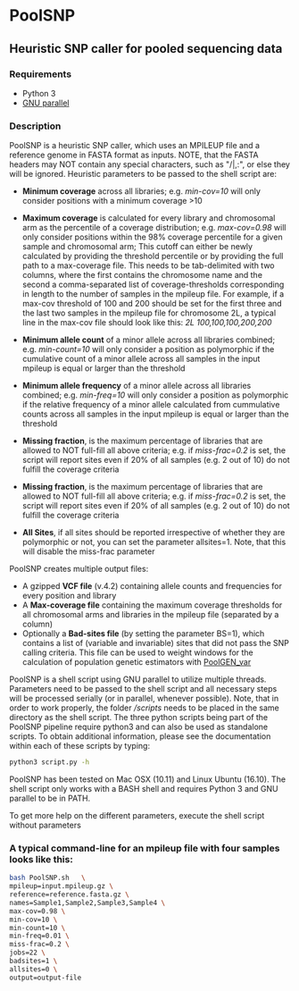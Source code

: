 # PoolSNP

## Heuristic SNP caller for pooled sequencing data

### Requirements

-   Python 3
-   [GNU parallel](https://www.gnu.org/software/parallel/)

### Description

PoolSNP is a heuristic SNP caller, which uses an MPILEUP file and a reference genome in FASTA format as inputs. NOTE, that the FASTA headers may NOT contain any special characters, such as "/\|,:", or else they will be ignored. Heuristic parameters to be passed to the shell script are:

-   **Minimum coverage** across all libraries; e.g. _min-cov=10_ will only consider positions with a minimum coverage >10

-   **Maximum coverage** is calculated for every library and chromosomal arm as the percentile of a coverage distribution; e.g. _max-cov=0.98_ will only consider positions within the 98% coverage percentile for a given sample and chromosomal arm; This cutoff can either be newly calculated by providing the threshold percentile or by providing the full path to a max-coverage file. This needs to be tab-delimited with two columns, where the first contains the chromosome name and the second a comma-separated list of coverage-thresholds corresponding in length to the number of samples in the mpileup file. For example, if a max-cov threshold of 100 and 200 should be set for the first three and the last two samples in the mpileup file for chromosome 2L, a typical line in the max-cov file should look like this: _2L 100,100,100,200,200_

-   **Minimum allele count** of a minor allele across all libraries combined; e.g. _min-count=10_ will only consider a position as polymorphic if the cumulative count of a minor allele across all samples in the input mpileup is equal or larger than the threshold

-   **Minimum allele frequency** of a minor allele across all libraries combined; e.g. _min-freq=10_ will only consider a position as polymorphic if the relative frequency of a minor allele calculated from cummulative counts across all samples in the input mpileup is equal or larger than the threshold

-   **Missing fraction**, is the maximum percentage of libraries that are allowed to NOT full-fill all above criteria; e.g. if _miss-frac=0.2_ is set, the script will report sites even if 20% of all samples (e.g. 2 out of 10) do not fulfill the coverage criteria

-   **Missing fraction**, is the maximum percentage of libraries that are allowed to NOT full-fill all above criteria; e.g. if _miss-frac=0.2_ is set, the script will report sites even if 20% of all samples (e.g. 2 out of 10) do not fulfill the coverage criteria

-   **All Sites**, if all sites should be reported irrespective of whether they are polymorphic or not, you can set the parameter allsites=1. Note, that this will disable the miss-frac parameter

PoolSNP creates multiple output files:

-   A gzipped **VCF file** (v.4.2) containing  allele counts and frequencies for every position and library
-   A **Max-coverage file** containing the maximum coverage thresholds for all chromosomal arms and libraries in the mpileup file (separated by a column)
-   Optionally a **Bad-sites file** (by setting the parameter BS=1), which contains a list of (variable and invariable) sites that did not pass the SNP calling criteria. This file can be used to weight windows for the calculation of population genetic estimators with [PoolGEN_var](https://github.com/capoony/DrosEU_pipeline#d-calculation-of-unbiased-population-genetics-estimators-tajimas-pi-wattersons-theta-and-tajimas-d)

PoolSNP is a shell script using GNU parallel to utilize multiple threads. Parameters need to be passed to the shell script and all necessary steps will be processed serially (or in parallel, whenever possible). Note, that in order to work properly, the folder _/scripts_ needs to be placed in the same directory as the shell script. The three python scripts being part of the PoolSNP pipeline require python3 and can also be used as standalone scripts. To obtain additional information, please see the documentation within each of these scripts by typing:

```bash
python3 script.py -h
```

PoolSNP has been tested on Mac OSX (10.11) and Linux Ubuntu (16.10). The shell script only works with a BASH shell and requires Python 3 and GNU parallel to be in PATH.

To get more help on the different parameters, execute the shell script without parameters

### A typical command-line for an mpileup file with four samples looks like this:

```bash
bash PoolSNP.sh   \
mpileup=input.mpileup.gz \
reference=reference.fasta.gz \
names=Sample1,Sample2,Sample3,Sample4 \
max-cov=0.98 \
min-cov=10 \
min-count=10 \
min-freq=0.01 \
miss-frac=0.2 \
jobs=22 \
badsites=1 \
allsites=0 \
output=output-file
```
